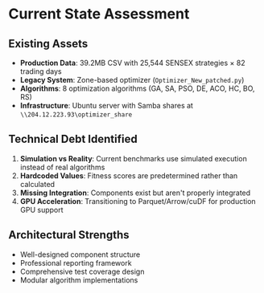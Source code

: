 # Current State Assessment

## Existing Assets
- **Production Data**: 39.2MB CSV with 25,544 SENSEX strategies × 82 trading days
- **Legacy System**: Zone-based optimizer (`Optimizer_New_patched.py`)
- **Algorithms**: 8 optimization algorithms (GA, SA, PSO, DE, ACO, HC, BO, RS)
- **Infrastructure**: Ubuntu server with Samba shares at `\\204.12.223.93\optimizer_share`

## Technical Debt Identified
1. **Simulation vs Reality**: Current benchmarks use simulated execution instead of real algorithms
2. **Hardcoded Values**: Fitness scores are predetermined rather than calculated
3. **Missing Integration**: Components exist but aren't properly integrated
4. **GPU Acceleration**: Transitioning to Parquet/Arrow/cuDF for production GPU support

## Architectural Strengths
- Well-designed component structure
- Professional reporting framework
- Comprehensive test coverage design
- Modular algorithm implementations
